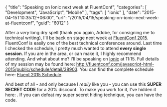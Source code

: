 {
	"title": "Speaking on Ionic next week at FluentConf",
	"categories": [
		"Development",
		"JavaScript",
		"Mobile"
	],
	"tags": [
		"ionic"
	],
	"date": "2015-04-15T10:35:12+06:00",
	"url": "/2015/04/15/speaking-on-ionic-next-week-at-fluentconf",
	"guid": "6012"
}

After a <i>very</i> long dry spell (thank you again, Adobe, for consigning me to technical writing), I'll be back on stage next week at <a href="http://fluentconf.com/javascript-html-2015">FluentConf 2015</a>. FluentConf is easily one of the best technical conferences around. Last time I checked the schedule, I pretty much wanted to attend <strong>every single session</strong>. If you are in the area, or can make it, I highly recommend attending. And what about me? I'll be speaking on <a href="http://ionicframework.com">Ionic</a> at 11:15. Full details of my session may be found here: <a href="http://fluentconf.com/javascript-html-2015/public/schedule/detail/38903">http://fluentconf.com/javascript-html-2015/public/schedule/detail/38903</a>. You can find the complete schedule here: <a href="http://bit.ly/1O4fpaI">Fluent 2015 Schedule</a>.

And best of all - and only because I <i>really</i> like you - you can use this <strong>SUPER SECRET CODE</strong> for a 20% discount. To make you work for it, I've hidden it here: <span style="display:none">FRIEND</span>. If you can defeat my super secret hiding technique, you can have the code. 